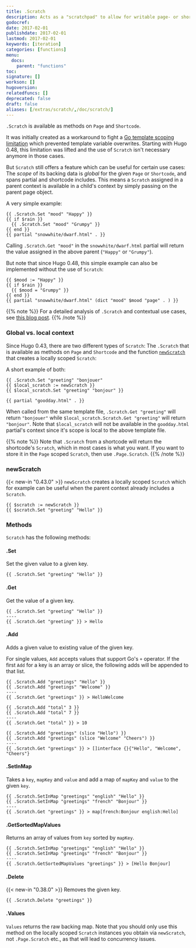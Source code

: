 ```yaml
---
title: .Scratch
description: Acts as a "scratchpad" to allow for writable page- or shortcode-scoped variables.
godocref:
date: 2017-02-01
publishdate: 2017-02-01
lastmod: 2017-02-01
keywords: [iteration]
categories: [functions]
menu:
  docs:
    parent: "functions"
toc:
signature: []
workson: []
hugoversion:
relatedfuncs: []
deprecated: false
draft: false
aliases: [/extras/scratch/,/doc/scratch/]
---
```


`.Scratch` is available as methods on `Page` and `Shortcode`.

It was initially created as a workaround to fight a [Go template scoping limitation](https://github.com/golang/go/issues/10608) which prevented template variable overwrites. Starting with Hugo 0.48, this limitation was lifted and the use of `Scratch` isn't necessary anymore in those cases.

But `Scratch` still offers a feature which can be useful for certain use cases: The *scope* of its backing data is *global* for the given `Page` or `Shortcode`, and spans partial and shortcode includes. This means a `Scratch` assigned in a parent context is available in a child's context by simply passing on the parent page object.

A very simple example:

```go-html-template
{{ .Scratch.Set "mood" "Happy" }}
{{ if $rain }}
  {{ .Scratch.Set "mood" "Grumpy" }}
{{ end }}
{{ partial "snowwhite/dwarf.html" . }}
```

Calling `.Scratch.Get "mood"` in the `snowwhite/dwarf.html` partial will return the value assigned in the above parent (`"Happy"` or `"Grumpy"`). 

But note that since Hugo 0.48, this simple example can also be implemented without the use of `Scratch`:

```go-html-template
{{ $mood := "Happy" }}
{{ if $rain }}
  {{ $mood = "Grumpy" }}
{{ end }}
{{ partial "snowwhite/dwarf.html" (dict "mood" $mood "page" . ) }}
```

{{% note %}}
For a detailed analysis of `.Scratch` and contextual use cases, see [this blog post](https://regisphilibert.com/blog/2017/04/hugo-scratch-explained-variable/).
{{% /note %}}

### Global vs. local context

Since Hugo 0.43, there are two different types of `Scratch`: The `.Scratch` that is available as methods on `Page` and `Shortcode` and the function [`newScratch`](#newscratch) that creates a locally scoped `Scratch`:

A short example of both:

```go-html-template
{{ .Scratch.Set "greeting" "bonjouer"
{{ $local_scratch := newScratch }}
{{ $local_scratch.Set "greeting" "bonjour" }}

{{ partial "goodday.html" . }}
```

When called from the same template file, `.Scratch.Get "greeting"` will return `"bonjouer"` while `$local_scratch.Scratch.Get "greeting"` will return `"bonjour"`. Note that `$local_scratch` will not be available in the `goodday.html` partial's context since it's scope is local to the above template file.

{{% note %}}
Note that `.Scratch` from a shortcode will return the shortcode's `Scratch`, which in most cases is what you want. If you want to store it in the `Page` scoped `Scratch`, then use `.Page.Scratch`.
{{% /note %}}

### newScratch

{{< new-in "0.43.0" >}} `newScratch` creates a locally scoped `Scratch` which for example can be useful when the parent context already includes a `Scratch`.

```go-html-template
{{ $scratch := newScratch }}
{{ $scratch.Set "greeting" "Hello" }}
```

### Methods

`Scratch` has the following methods:

#### .Set

Set the given value to a given key.

```go-html-template
{{ .Scratch.Set "greeting" "Hello" }}
```

#### .Get

Get the value of a given key.

```go-html-template
{{ .Scratch.Set "greeting" "Hello" }}
----
{{ .Scratch.Get "greeting" }} > Hello
```

#### .Add

Adds a given value to existing value of the given key. 

For single values, `Add` accepts values that support Go's `+` operator. If the first `Add` for a key is an array or slice, the following adds will be appended to that list.

```go-html-template
{{ .Scratch.Add "greetings" "Hello" }}
{{ .Scratch.Add "greetings" "Welcome" }}
----
{{ .Scratch.Get "greetings" }} > HelloWelcome
```

```go-html-template
{{ .Scratch.Add "total" 3 }}
{{ .Scratch.Add "total" 7 }}
----
{{ .Scratch.Get "total" }} > 10
```

```go-html-template
{{ .Scratch.Add "greetings" (slice "Hello") }}
{{ .Scratch.Add "greetings" (slice "Welcome" "Cheers") }}
----
{{ .Scratch.Get "greetings" }} > []interface {}{"Hello", "Welcome", "Cheers"}
```

#### .SetInMap

Takes a `key`, `mapKey` and `value` and add a map of `mapKey` and `value` to the given `key`.

```go-html-template
{{ .Scratch.SetInMap "greetings" "english" "Hello" }}
{{ .Scratch.SetInMap "greetings" "french" "Bonjour" }}
----
{{ .Scratch.Get "greetings" }} > map[french:Bonjour english:Hello]
```

#### .GetSortedMapValues

Returns an array of values from `key` sorted by `mapKey`.

```go-html-template
{{ .Scratch.SetInMap "greetings" "english" "Hello" }}
{{ .Scratch.SetInMap "greetings" "french" "Bonjour" }}
----
{{ .Scratch.GetSortedMapValues "greetings" }} > [Hello Bonjour]
```

#### .Delete

{{< new-in "0.38.0" >}} Removes the given key.

```go-html-template
{{ .Scratch.Delete "greetings" }}
```

#### .Values

`Values` returns the raw backing map. Note that you should only use this method on the locally scoped `Scratch` instances you obtain via `newScratch`, not
 `.Page.Scratch` etc., as that will lead to concurrency issues.


[pagevars]: /variables/page/
